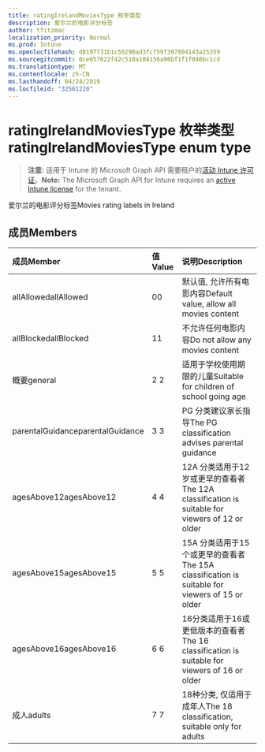 ```yaml
---
title: ratingIrelandMoviesType 枚举类型
description: 爱尔兰的电影评分标签
author: tfitzmac
localization_priority: Normal
ms.prod: Intune
ms.openlocfilehash: d8197731b1c50290ad3fcf59f397804143a25359
ms.sourcegitcommit: 0ce657622f42c510a104156a96bf1f1f040bc1cd
ms.translationtype: MT
ms.contentlocale: zh-CN
ms.lasthandoff: 04/24/2019
ms.locfileid: "32561220"
---
```

# <a name="ratingirelandmoviestype-enum-type"></a><span data-ttu-id="163f8-103">ratingIrelandMoviesType 枚举类型</span><span class="sxs-lookup"><span data-stu-id="163f8-103">ratingIrelandMoviesType enum type</span></span>

> <span data-ttu-id="163f8-104">**注意:** 适用于 Intune 的 Microsoft Graph API 需要租户的[活动 Intune 许可证](https://go.microsoft.com/fwlink/?linkid=839381)。</span><span class="sxs-lookup"><span data-stu-id="163f8-104">**Note:** The Microsoft Graph API for Intune requires an [active Intune license](https://go.microsoft.com/fwlink/?linkid=839381) for the tenant.</span></span>

<span data-ttu-id="163f8-105">爱尔兰的电影评分标签</span><span class="sxs-lookup"><span data-stu-id="163f8-105">Movies rating labels in Ireland</span></span>

## <a name="members"></a><span data-ttu-id="163f8-106">成员</span><span class="sxs-lookup"><span data-stu-id="163f8-106">Members</span></span>
|<span data-ttu-id="163f8-107">成员</span><span class="sxs-lookup"><span data-stu-id="163f8-107">Member</span></span>|<span data-ttu-id="163f8-108">值</span><span class="sxs-lookup"><span data-stu-id="163f8-108">Value</span></span>|<span data-ttu-id="163f8-109">说明</span><span class="sxs-lookup"><span data-stu-id="163f8-109">Description</span></span>|
|:---|:---|:---|
|<span data-ttu-id="163f8-110">allAllowed</span><span class="sxs-lookup"><span data-stu-id="163f8-110">allAllowed</span></span>|<span data-ttu-id="163f8-111">0</span><span class="sxs-lookup"><span data-stu-id="163f8-111">0</span></span>|<span data-ttu-id="163f8-112">默认值, 允许所有电影内容</span><span class="sxs-lookup"><span data-stu-id="163f8-112">Default value, allow all movies content</span></span>|
|<span data-ttu-id="163f8-113">allBlocked</span><span class="sxs-lookup"><span data-stu-id="163f8-113">allBlocked</span></span>|<span data-ttu-id="163f8-114">1</span><span class="sxs-lookup"><span data-stu-id="163f8-114">1</span></span>|<span data-ttu-id="163f8-115">不允许任何电影内容</span><span class="sxs-lookup"><span data-stu-id="163f8-115">Do not allow any movies content</span></span>|
|<span data-ttu-id="163f8-116">概要</span><span class="sxs-lookup"><span data-stu-id="163f8-116">general</span></span>|<span data-ttu-id="163f8-117">2 </span><span class="sxs-lookup"><span data-stu-id="163f8-117">2</span></span>|<span data-ttu-id="163f8-118">适用于学校使用期限的儿童</span><span class="sxs-lookup"><span data-stu-id="163f8-118">Suitable for children of school going age</span></span>|
|<span data-ttu-id="163f8-119">parentalGuidance</span><span class="sxs-lookup"><span data-stu-id="163f8-119">parentalGuidance</span></span>|<span data-ttu-id="163f8-120">3 </span><span class="sxs-lookup"><span data-stu-id="163f8-120">3</span></span>|<span data-ttu-id="163f8-121">PG 分类建议家长指导</span><span class="sxs-lookup"><span data-stu-id="163f8-121">The PG classification advises parental guidance</span></span>|
|<span data-ttu-id="163f8-122">agesAbove12</span><span class="sxs-lookup"><span data-stu-id="163f8-122">agesAbove12</span></span>|<span data-ttu-id="163f8-123">4 </span><span class="sxs-lookup"><span data-stu-id="163f8-123">4</span></span>|<span data-ttu-id="163f8-124">12A 分类适用于12岁或更早的查看者</span><span class="sxs-lookup"><span data-stu-id="163f8-124">The 12A classification is suitable for viewers of 12 or older</span></span>|
|<span data-ttu-id="163f8-125">agesAbove15</span><span class="sxs-lookup"><span data-stu-id="163f8-125">agesAbove15</span></span>|<span data-ttu-id="163f8-126">5 </span><span class="sxs-lookup"><span data-stu-id="163f8-126">5</span></span>|<span data-ttu-id="163f8-127">15A 分类适用于15个或更早的查看者</span><span class="sxs-lookup"><span data-stu-id="163f8-127">The 15A classification is suitable for viewers of 15 or older</span></span>|
|<span data-ttu-id="163f8-128">agesAbove16</span><span class="sxs-lookup"><span data-stu-id="163f8-128">agesAbove16</span></span>|<span data-ttu-id="163f8-129">6 </span><span class="sxs-lookup"><span data-stu-id="163f8-129">6</span></span>|<span data-ttu-id="163f8-130">16分类适用于16或更低版本的查看者</span><span class="sxs-lookup"><span data-stu-id="163f8-130">The 16 classification is suitable for viewers of 16 or older</span></span>|
|<span data-ttu-id="163f8-131">成人</span><span class="sxs-lookup"><span data-stu-id="163f8-131">adults</span></span>|<span data-ttu-id="163f8-132">7 </span><span class="sxs-lookup"><span data-stu-id="163f8-132">7</span></span>|<span data-ttu-id="163f8-133">18种分类, 仅适用于成年人</span><span class="sxs-lookup"><span data-stu-id="163f8-133">The 18 classification, suitable only for adults</span></span>|



